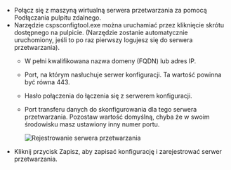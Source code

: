 * Połącz się z maszyną wirtualną serwera przetwarzania za pomocą Podłączania pulpitu zdalnego.
* Narzędzie cspsconfigtool.exe można uruchamiać przez kliknięcie skrótu dostępnego na pulpicie. (Narzędzie zostanie automatycznie uruchomiony, jeśli to po raz pierwszy logujesz się do serwera przetwarzania).
  - W pełni kwalifikowana nazwa domeny (FQDN) lub adres IP.
  - Port, na którym nasłuchuje serwer konfiguracji. Ta wartość powinna być równa 443.
  - Hasło połączenia do łączenia się z serwerem konfiguracji.
  - Port transferu danych do skonfigurowania dla tego serwera przetwarzania. Pozostaw wartość domyślną, chyba że w swoim środowisku masz ustawiony inny numer portu.

    ![Rejestrowanie serwera przetwarzania](./media/site-recovery-vmware-register-process-server/register-ps.png)
* Kliknij przycisk Zapisz, aby zapisać konfigurację i zarejestrować serwer przetwarzania.
